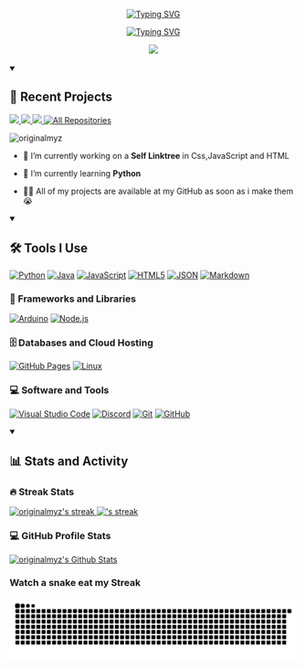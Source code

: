 <p align="center">
    <a href="#"> 
       <img src="https://readme-typing-svg.demolab.com?font=Jersey+15&size=45&pause=1000&color=FF69B4&center=true&vCenter=true&repeat=false&random=true&width=435&lines=Hi!+I'm+Myz!" alt="Typing SVG" />
    </a>
</p>
<p align="center">
    <a href="#">
        <img src="https://readme-typing-svg.demolab.com?font=Jersey+15&size=35&pause=1000&color=FF69B4&center=true&vCenter=true&random=true&width=435&lines=A+beginner+developer+from+Mars" alt="Typing SVG" />
    </a>
</p>

<p align="center">
 <img src="https://files.catbox.moe/6gac51.gif" width="425" />
</p>

<details open> 
    <summary><h2>🌟 Recent Projects</h2></summary>
  
  <a href="https://github.com/originalmyz/originalmyz">
       <img width="278" src=https://denvercoder1-github-readme-stats.vercel.app/api/pin/?username=originalmyz&repo=originalmyz.github.io&theme=react&bg_color=1F222E&title_color=FF69B4&hide_border=true&icon_color=FF69B4&show_icons=false">
    </a>

  <a href="https://github.com/originalmyz/originalmyz">
       <img width="278" src=https://denvercoder1-github-readme-stats.vercel.app/api/pin/?username=originalmyz&repo=originalmyz&theme=react&bg_color=1F222E&title_color=FF69B4&hide_border=true&icon_color=FF69B4&show_icons=false">
    </a>

  <a href="https://github.com/originalmyz/originalmyz">
       <img width="278" src=https://denvercoder1-github-readme-stats.vercel.app/api/pin/?username=originalmyz&repo=originalmyz&theme=react&bg_color=1F222E&title_color=FF69B4&hide_border=true&icon_color=FF69B4&show_icons=false">
        <a href="https://github.com/originalmyz?tab=repositories"><img alt="All Repositories" title="All Repositories" src="https://custom-icon-badges.demolab.com/badge/-Click%20Here%20For%20All%20My%20Repos-1F222E?style=for-the-badge&logoColor=white&logo=repo"/</a>
 </a>

</details> 
  
   <p align="left"> <img src="https://komarev.com/ghpvc/?username=originalmyz&label=Profile%20views&color=ff69b4&style=for-the-badge" alt="originalmyz" /> </p>

- 🔭 I’m currently working on a **Self Linktree** in Css,JavaScript and HTML
  
- 🌱 I’m currently learning **Python**

- 👩‍💻 All of my projects are available at my GitHub as soon as i make them 😭

<details open>
    <summary><h2>🛠️ Tools I Use</h2></summary>
        <h3🖥 Programming and Markup Languages</h3>
        <p>
            <a href="#"><img alt="Python" src="https://img.shields.io/badge/-Python-3776AB?logo=python&logoColor=white"></a>
            <a href="#"><img alt="Java" src="https://img.shields.io/badge/-Java-FF5733?logo=java&logoColor=white"></a>
            <a href="#"><img alt="JavaScript" src="https://img.shields.io/badge/-JavaScript-F7DF1E?logo=javascript&logoColor=black"></a>
            <a href="#"><img alt="HTML5" src="https://img.shields.io/badge/-HTML5-E34F26?logo=html5&logoColor=white"></a>
            <a href="#"><img alt="JSON" src="https://img.shields.io/badge/-JSON-5E5C5C?logo=json&logoColor=white"></a>
            <a href="#"><img alt="Markdown" src="https://img.shields.io/badge/-Markdown-000000?logo=markdown&logoColor=white"></a>
        </p>
        <h3>🧰 Frameworks and Libraries</h3>
        <p>
            <a href="#"><img alt="Arduino" src="https://img.shields.io/badge/-Arduino-00979D?logo=Arduino&logoColor=white"></a>
            <a href="#"><img alt="Node.js" src="https://img.shields.io/badge/-Node.js-339933?logo=node.js&logoColor=white"></a>
        </p>
        <h3>🗄️ Databases and Cloud Hosting</h3>
        <p>
            <a href="#"><img alt="GitHub Pages" src="https://img.shields.io/badge/GitHub%20Pages-327FC7.svg?logo=github&logoColor=white"></a>
            <a href="#"><img alt="Linux" src="https://img.shields.io/badge/Linux-FCC624?logo=linux&logoColor=black"></a>
        </p>
        <h3>💻 Software and Tools</h3>
        <p>
            <a href="#"><img alt="Visual Studio Code" src="https://img.shields.io/badge/Visual%20Studio%20Code-007ACC.svg?logo=visual-studio-code&logoColor=white"></a>
            <a href="#"><img alt="Discord" src="https://img.shields.io/badge/-Discord-5865F2.svg?logo=discord&logoColor=white"></a>
            <a href="#"><img alt="Git" src="https://img.shields.io/badge/Git-F05033.svg?logo=git&logoColor=white"></a>
            <a href="#"><img alt="GitHub" src="https://img.shields.io/badge/GitHub-181717.svg?logo=github&logoColor=white"></a>
        </p>
</details>

<details open> 
  <summary><h2>📊 Stats and Activity</h2></summary>

<h3>🔥 Streak Stats</h3>
<p>
    <a href="https://github.com/DenverCoder1/github-readme-streak-stats">
        <img title="🔥 Get streak stats for your profile at git.io/streak-stats" alt="originalmyz's streak" src="https://github-readme-streak-stats-eight.vercel.app/?user=originalmyz&theme=monokai-metallian&hide_border=true&short_numbers=true&ring=FF69B4&fire=FF69B4&currStreakNum=FF69B4&sideNums=FFFFFF&currStreakLabel=FF69B4&sideLabels=FF69B4&card_width=400" />
        <img title="🔥 Get streak stats for your profile at git.io/streak-stats" alt="'s streak" src="https://github-readme-streak-stats-eight.vercel.app/?user=originalmyz&theme=monokai-metallian&hide_border=true&short_numbers=true&ring=FF69B4&fire=FF69B4&currStreakNum=FF69B4&sideNums=FFFFFF&currStreakLabel=FF69B4&sideLabels=FF69B4&mode=weekly&hide_total_contributions=true&card_width=400" />
    </a>
</p>
 
<h3>💻 GitHub Profile Stats</h3>

<a href="https://github.com/anuraghazra/github-readme-stats"><img alt="originalmyz's Github Stats" src="https://denvercoder1-github-readme-stats.vercel.app/api/?username=originalmyz&show_icons=true&include_all_commits=true&count_private=true&theme=react&hide_border=true&bg_color=1F222E&title_color=FF69B4&icon_color=FF69B4" height="192px"/></a>
<br/>

<h3>Watch a snake eat my Streak</h3>
 <picture>
  <source media="(prefers-color-scheme: dark)" srcset="https://raw.githubusercontent.com/originalmyz/originalmyz/output/github-contribution-grid-snake-dark.svg">
  <source media="(prefers-color-scheme: light)" srcset="https://raw.githubusercontent.com/originalmyz/originalmyz/output/github-contribution-grid-snake.svg">
  <img alt="github contribution grid snake animation" src="https://raw.githubusercontent.com/originalmyz/originalmyz/output/github-contribution-grid-snake.svg">
 </picture>
